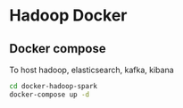 # Hadoop Docker

## Docker compose

To host hadoop, elasticsearch, kafka, kibana

```bash
cd docker-hadoop-spark
docker-compose up -d
```
